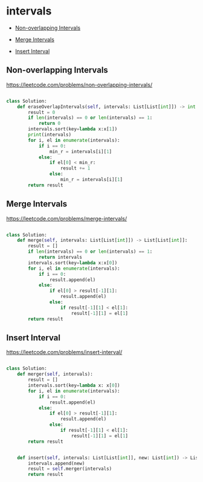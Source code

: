 # intervals

+ [Non-overlapping Intervals](#non-overlapping-intervals)

+ [Merge Intervals](#merge-intervals)

+ [Insert Interval](#insert-interval)

## Non-overlapping Intervals

https://leetcode.com/problems/non-overlapping-intervals/


```python

class Solution:
    def eraseOverlapIntervals(self, intervals: List[List[int]]) -> int:
        result = 0
        if len(intervals) == 0 or len(intervals) == 1:
            return 0
        intervals.sort(key=lambda x:x[1])
        print(intervals)
        for i, el in enumerate(intervals):
            if i == 0:
                min_r = intervals[i][1]
            else:
                if el[0] < min_r:
                    result += 1
                else:
                    min_r = intervals[i][1]
        return result

```

## Merge Intervals

https://leetcode.com/problems/merge-intervals/


```python

class Solution:
    def merge(self, intervals: List[List[int]]) -> List[List[int]]:
        result = []
        if len(intervals) == 0 or len(intervals) == 1:
            return intervals
        intervals.sort(key=lambda x:x[0])
        for i, el in enumerate(intervals):
            if i == 0:
                result.append(el)
            else:
                if el[0] > result[-1][1]:
                    result.append(el)
                else:
                    if result[-1][1] < el[1]:
                        result[-1][1] = el[1]
        return result

```

## Insert Interval

https://leetcode.com/problems/insert-interval/


```python

class Solution:
    def merger(self, intervals):
        result = []
        intervals.sort(key=lambda x: x[0])
        for i, el in enumerate(intervals):
            if i == 0:
                result.append(el)
            else:
                if el[0] > result[-1][1]:
                    result.append(el)
                else:
                    if result[-1][1] < el[1]:
                        result[-1][1] = el[1]
        return result


    def insert(self, intervals: List[List[int]], new: List[int]) -> List[List[int]]:
        intervals.append(new)
        result = self.merger(intervals)
        return result

```

